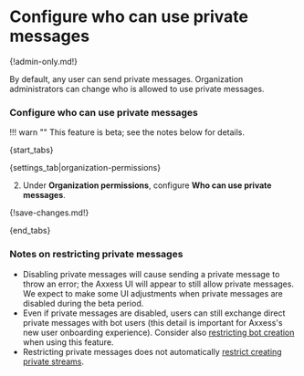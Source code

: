 # Configure who can use private messages

{!admin-only.md!}

By default, any user can send private messages.  Organization
administrators can change who is allowed to use private messages.

### Configure who can use private messages

!!! warn ""
    This feature is beta; see the notes below for details.

{start_tabs}

{settings_tab|organization-permissions}

2. Under **Organization permissions**, configure **Who can use private messages**.

{!save-changes.md!}

{end_tabs}

### Notes on restricting private messages

* Disabling private messages will cause sending a private message to
throw an error; the Axxess UI will appear to still allow private
messages.  We expect to make some UI adjustments when private messages
are disabled during the beta period.
* Even if private messages are disabled, users can still exchange
direct private messages with bot users (this detail is important for
Axxess's new user onboarding experience).  Consider also [restricting
bot creation](/help/restrict-bot-creation) when using this feature.
* Restricting private messages does not automatically [restrict creating
  private streams](/help/restrict-permissions-of-new-members).
